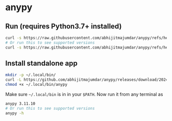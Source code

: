 # anypy

## Run (requires Python3.7+ installed)
```bash
curl -s https://raw.githubusercontent.com/abhijitmajumdar/anypy/refs/heads/main/anypy.py | python3 - 3.11.10
# Or run this to see supported versions
curl -s https://raw.githubusercontent.com/abhijitmajumdar/anypy/refs/heads/main/anypy.py | python3 - -h
```

## Install standalone app
```bash
mkdir -p ~/.local/bin/
curl -L https://github.com/abhijitmajumdar/anypy/releases/download/20241203.1504/anypy -o ~/.local/bin/anypy
chmod +x ~/.local/bin/anypy
```

Make sure `~/.local/bin` is in in your `$PATH`. Now run it from any terminal as
```bash
anypy 3.11.10
# Or run this to see supported versions
anypy -h
```
